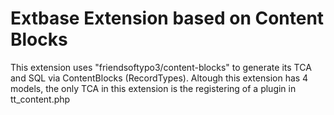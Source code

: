 # Extbase Extension based on Content Blocks
This extension uses "friendsoftypo3/content-blocks" to generate its TCA and SQL via ContentBlocks (RecordTypes). Altough this extension has 4 models, the only TCA in this extension is the registering of a plugin in tt_content.php
